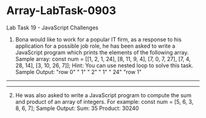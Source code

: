 # Array-LabTask-0903
Lab Task 19 - JavaScript Challenges
1. Bona would like to work for a popular IT firm, as a response to his application for a possible job role, he has been asked to write a JavaScript program which prints the elements of the following array.
Sample array: const num = [[1, 2, 1, 24], [8, 11, 9, 4], [7, 0, 7, 27], [7, 4, 28, 14], [3, 10, 26, 7]];
Hint: You can use nested loop to solve this task.
Sample Output: "row 0"
 " 1"
 " 2"
 " 1"
 " 24"
 "row 1"
 ------
 ------
2. He was also asked to write a JavaScript program to compute the sum and product of an array of integers.
For example:
const num = [5, 6, 3, 8, 6, 7];
Sample Output:
 Sum: 35
 Product: 30240
